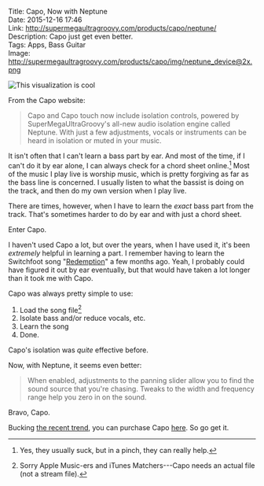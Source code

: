 Title: Capo, Now with Neptune  
Date: 2015-12-16 17:46  
Link: http://supermegaultragroovy.com/products/capo/neptune/  
Description: Capo just get even better.  
Tags: Apps, Bass Guitar  
Image: http://supermegaultragroovy.com/products/capo/img/neptune_device@2x.png  

![This visualization is cool](http://supermegaultragroovy.com/products/capo/img/neptune_display@2x.gif "Capo and Neptune")

From the Capo website:

> Capo and Capo touch now include isolation controls, powered by SuperMegaUltraGroovy's all-new audio isolation engine called Neptune. With just a few adjustments, vocals or instruments can be heard in isolation or muted in your music.

It isn't often that I can't learn a bass part by ear. And most of the time, if I can't do it by ear alone, I can always check for a chord sheet online.[^1] Most of the music I play live is worship music, which is pretty forgiving as far as the bass line is concerned. I usually listen to what the bassist is doing on the track, and then do my own version when I play live.

There are times, however, when I have to learn the *exact* bass part from the track. That's sometimes harder to do by ear and with just a chord sheet.

Enter Capo.

I haven't used Capo a lot, but over the years, when I have used it, it's been *extremely* helpful in learning a part. I remember having to learn the Switchfoot song "[Redemption][1]" a few months ago. Yeah, I probably could have figured it out by ear eventually, but that would have taken a lot longer than it took me with Capo.

Capo was always pretty simple to use:

1. Load the song file[^2]
2. Isolate bass and/or reduce vocals, etc.
3. Learn the song
4. Done.

Capo's isolation was *quite* effective before. 

Now, with Neptune, it seems even better:

> When enabled, adjustments to the panning slider allow you to find the sound source that you're chasing. Tweaks to the width and frequency range help you zero in on the sound.

Bravo, Capo.

Bucking [the recent trend][2], you can purchase Capo [here][3]. So go get it.

[^1]: Yes, they usually suck, but in a pinch, they can really help.
[^2]: Sorry Apple Music-ers and iTunes Matchers---Capo needs an actual file (not a stream file).

[1]: https://www.youtube.com/watch?v=6DxB2uFqxPs "YouTube: Switchfoot - 'Redemption'"
[2]: http://mjtsai.com/blog/2015/12/01/sketch-leaving-the-mac-app-store/ "Michael Tsai on Sketch leaving the Mac App Store"
[3]: https://itunes.apple.com/us/app/capo-3/id696977615?at=1l3vx9s "Capo on the Mac App Store"